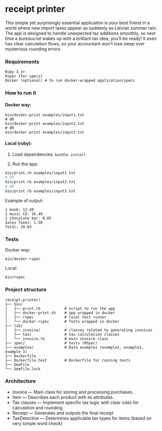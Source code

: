 # receipt printer

This simple yet surprisingly essential application is your best friend in a world where new import taxes appear as suddenly as Latvian summer rain. The app is designed to handle unexpected tax additions smoothly, so next time a *bureaucrat* wakes up with a brilliant tax idea, you’ll be ready! It even has clear calculation flows, so your accountant won’t lose sleep over mysterious rounding errors.

### Requirements

    Ruby 3.3+
    Rspec (for specs)
    Docker (optional) # to run docker-wrapped application/specs

### How to run it
#### Docker way:

    bin/docker-print examples/input1.txt
    # OR
    bin/docker-print examples/input2.txt
    # OR
    bin/docker-print examples/input3.txt

#### Local (ruby):

1. Load dependencies: `bundle install`

2. Run the app:
```bash
bin/print.rb examples/input1.txt
# OR
bin/print.rb examples/input2.txt
# OR
bin/print.rb examples/input3.txt
```

Example of output:

    1 book: 12.49
    1 music CD: 16.49
    1 chocolate bar: 0.85
    Sales Taxes: 1.50
    Total: 29.83

### Tests

Docker way:

    bin/docker-rspec
Local:

    bin/rspec

### Project structure

    receipt-printer/
    ├── bin/
    │   ├── print.rb           # script to run the app
    │   ├── docker-print.sh    # app wrapped in docker
    │   ├── rspec              # local test runner
    │   └── docker-rspec       # Tests wrapped in docker
    ├── lib/
    │   ├── invoice/           # classes related to generating invoices
    │   ├── tax/               # tax calculation classes
    │   └── invoice.rb         # main invoice class
    ├── spec/                  # tests (RSpec)
    ├── examples/              # Data examples (example1, example2, example 3)
    ├── Dockerfile
    ├── Dockerfile.test        # Dockerfile for running tests
    ├── Gemfile
    └── Gemfile.lock


### Architecture
- Invoice — Main class for storing and processing purchases.
- Item — Describes each product with its attributes.
- Tax classes — Implement specific tax logic with clear rules for calculation and rounding
- Receipt — Generates and outputs the final receipt
- TaxDetective — Determines applicable tax types for items (based on very simple word check)
